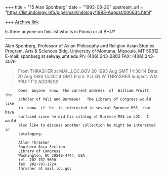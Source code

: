 +++
title = "15 Alan Sponberg"
date = "1993-08-20"
upstream_url = "https://list.indology.info/pipermail/indology/1993-August/000634.html"

+++
[Archive link](https://list.indology.info/pipermail/indology/1993-August/000634.html)

Is there anyone on this list who is in Poona or at BHU?



*************************************
Alan Sponberg, Professor of Asian Philosophy and Religion
Asian Studies Program, Arts & Sciences Bldg.
University of Montana, Missoula, MT 59812
E-mail: sponberg at selway.umt.edu
Ph: (406) 243-2803     FAX: (406) 243-4076





> From THRASHER at MAIL.LOC.GOV 20 1993 Aug GMT 14:30:14
Date: 20 Aug 1993 14:30:14 GMT
From: ALLEN W THRASHER <THRASHER at MAIL.LOC.GOV>
Subject: WM. PRUITT'S ADDRESS

          Does  anyone  know  the current address  of  William Pruitt,  the 
          scholar of Pali and Burmese?   The Library of Congress would like 
          to  know  if  he  is interested in several Burmese MSS  that have 
          surfaced since he did his catalog of Burmese MSS in LOC.  I would 
          also like to discuss another collection he might be interested in 
          cataloging. 

          Allen Thrasher 
          Southern Asia Section 
          Library of Congress 
          Washington, DC 20540-4744, USA 
          tel. 202-707-5600 
          fax  202-707-1724 
          thrasher at mail.loc.gov                                             





